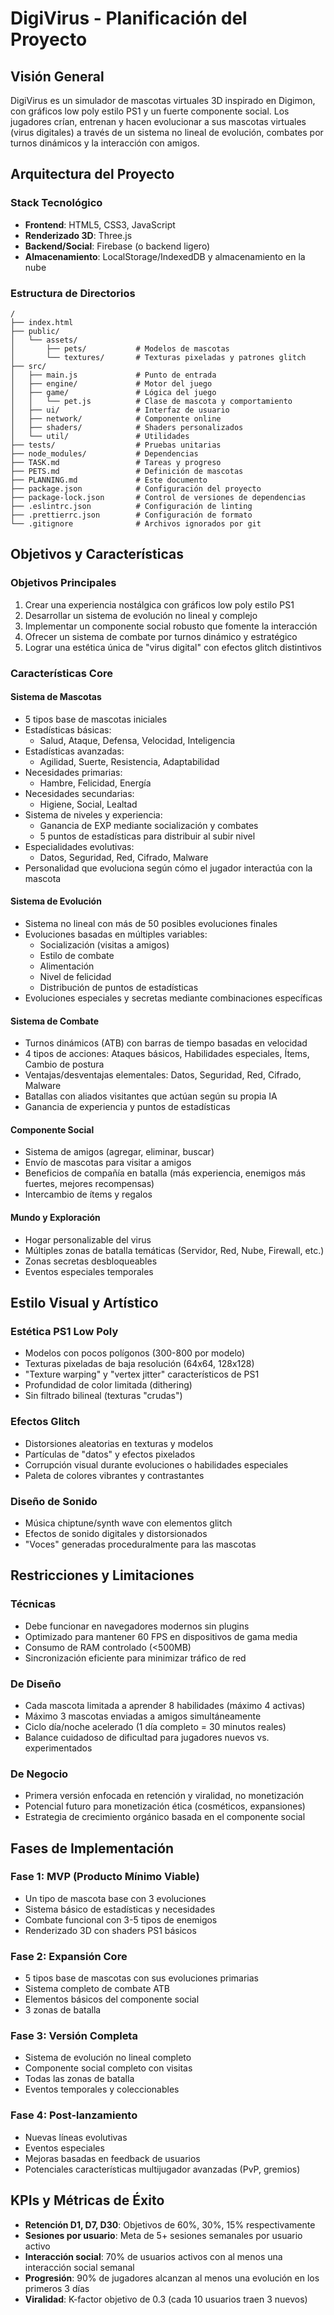# DigiVirus - Planificación del Proyecto

## Visión General
DigiVirus es un simulador de mascotas virtuales 3D inspirado en Digimon, con gráficos low poly estilo PS1 y un fuerte componente social. Los jugadores crían, entrenan y hacen evolucionar a sus mascotas virtuales (virus digitales) a través de un sistema no lineal de evolución, combates por turnos dinámicos y la interacción con amigos.

## Arquitectura del Proyecto

### Stack Tecnológico
- **Frontend**: HTML5, CSS3, JavaScript
- **Renderizado 3D**: Three.js
- **Backend/Social**: Firebase (o backend ligero)
- **Almacenamiento**: LocalStorage/IndexedDB y almacenamiento en la nube

### Estructura de Directorios
```
/
├── index.html
├── public/
│   └── assets/
│       ├── pets/           # Modelos de mascotas
│       └── textures/       # Texturas pixeladas y patrones glitch
├── src/
│   ├── main.js             # Punto de entrada
│   ├── engine/             # Motor del juego
│   ├── game/               # Lógica del juego
│   │   └── pet.js          # Clase de mascota y comportamiento
│   ├── ui/                 # Interfaz de usuario
│   ├── network/            # Componente online
│   ├── shaders/            # Shaders personalizados
│   └── util/               # Utilidades
├── tests/                  # Pruebas unitarias
├── node_modules/           # Dependencias
├── TASK.md                 # Tareas y progreso
├── PETS.md                 # Definición de mascotas
├── PLANNING.md             # Este documento
├── package.json            # Configuración del proyecto
├── package-lock.json       # Control de versiones de dependencias
├── .eslintrc.json          # Configuración de linting
├── .prettierrc.json        # Configuración de formato
└── .gitignore              # Archivos ignorados por git
```

## Objetivos y Características

### Objetivos Principales
1. Crear una experiencia nostálgica con gráficos low poly estilo PS1
2. Desarrollar un sistema de evolución no lineal y complejo
3. Implementar un componente social robusto que fomente la interacción
4. Ofrecer un sistema de combate por turnos dinámico y estratégico
5. Lograr una estética única de "virus digital" con efectos glitch distintivos

### Características Core

#### Sistema de Mascotas
- 5 tipos base de mascotas iniciales
- Estadísticas básicas:
  - Salud, Ataque, Defensa, Velocidad, Inteligencia
- Estadísticas avanzadas:
  - Agilidad, Suerte, Resistencia, Adaptabilidad
- Necesidades primarias:
  - Hambre, Felicidad, Energía
- Necesidades secundarias:
  - Higiene, Social, Lealtad
- Sistema de niveles y experiencia:
  - Ganancia de EXP mediante socialización y combates
  - 5 puntos de estadísticas para distribuir al subir nivel
- Especialidades evolutivas:
  - Datos, Seguridad, Red, Cifrado, Malware
- Personalidad que evoluciona según cómo el jugador interactúa con la mascota

#### Sistema de Evolución
- Sistema no lineal con más de 50 posibles evoluciones finales
- Evoluciones basadas en múltiples variables:
  - Socialización (visitas a amigos)
  - Estilo de combate
  - Alimentación
  - Nivel de felicidad
  - Distribución de puntos de estadísticas
- Evoluciones especiales y secretas mediante combinaciones específicas

#### Sistema de Combate
- Turnos dinámicos (ATB) con barras de tiempo basadas en velocidad
- 4 tipos de acciones: Ataques básicos, Habilidades especiales, Ítems, Cambio de postura
- Ventajas/desventajas elementales: Datos, Seguridad, Red, Cifrado, Malware
- Batallas con aliados visitantes que actúan según su propia IA
- Ganancia de experiencia y puntos de estadísticas

#### Componente Social
- Sistema de amigos (agregar, eliminar, buscar)
- Envío de mascotas para visitar a amigos
- Beneficios de compañía en batalla (más experiencia, enemigos más fuertes, mejores recompensas)
- Intercambio de ítems y regalos

#### Mundo y Exploración
- Hogar personalizable del virus
- Múltiples zonas de batalla temáticas (Servidor, Red, Nube, Firewall, etc.)
- Zonas secretas desbloqueables
- Eventos especiales temporales

## Estilo Visual y Artístico

### Estética PS1 Low Poly
- Modelos con pocos polígonos (300-800 por modelo)
- Texturas pixeladas de baja resolución (64x64, 128x128)
- "Texture warping" y "vertex jitter" característicos de PS1
- Profundidad de color limitada (dithering)
- Sin filtrado bilineal (texturas "crudas")

### Efectos Glitch
- Distorsiones aleatorias en texturas y modelos
- Partículas de "datos" y efectos pixelados
- Corrupción visual durante evoluciones o habilidades especiales
- Paleta de colores vibrantes y contrastantes

### Diseño de Sonido
- Música chiptune/synth wave con elementos glitch
- Efectos de sonido digitales y distorsionados
- "Voces" generadas proceduralmente para las mascotas

## Restricciones y Limitaciones

### Técnicas
- Debe funcionar en navegadores modernos sin plugins
- Optimizado para mantener 60 FPS en dispositivos de gama media
- Consumo de RAM controlado (<500MB)
- Sincronización eficiente para minimizar tráfico de red

### De Diseño
- Cada mascota limitada a aprender 8 habilidades (máximo 4 activas)
- Máximo 3 mascotas enviadas a amigos simultáneamente
- Ciclo día/noche acelerado (1 día completo = 30 minutos reales)
- Balance cuidadoso de dificultad para jugadores nuevos vs. experimentados

### De Negocio
- Primera versión enfocada en retención y viralidad, no monetización
- Potencial futuro para monetización ética (cosméticos, expansiones)
- Estrategia de crecimiento orgánico basada en el componente social

## Fases de Implementación

### Fase 1: MVP (Producto Mínimo Viable)
- Un tipo de mascota base con 3 evoluciones
- Sistema básico de estadísticas y necesidades
- Combate funcional con 3-5 tipos de enemigos
- Renderizado 3D con shaders PS1 básicos

### Fase 2: Expansión Core
- 5 tipos base de mascotas con sus evoluciones primarias
- Sistema completo de combate ATB
- Elementos básicos del componente social
- 3 zonas de batalla

### Fase 3: Versión Completa
- Sistema de evolución no lineal completo
- Componente social completo con visitas
- Todas las zonas de batalla
- Eventos temporales y coleccionables

### Fase 4: Post-lanzamiento
- Nuevas líneas evolutivas
- Eventos especiales
- Mejoras basadas en feedback de usuarios
- Potenciales características multijugador avanzadas (PvP, gremios)

## KPIs y Métricas de Éxito

- **Retención D1, D7, D30**: Objetivos de 60%, 30%, 15% respectivamente
- **Sesiones por usuario**: Meta de 5+ sesiones semanales por usuario activo
- **Interacción social**: 70% de usuarios activos con al menos una interacción social semanal
- **Progresión**: 90% de jugadores alcanzan al menos una evolución en los primeros 3 días
- **Viralidad**: K-factor objetivo de 0.3 (cada 10 usuarios traen 3 nuevos)
